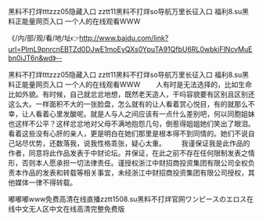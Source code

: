 黑料不打烊tttzzz05隐藏入口
zztt11黑料不打烊so导航万里长征入口
福利8.su黑料正能量网页入口
一个人的在线观看WWW


《/内/部/观/看/地/址👉http://www.baidu.com/link?url=PImL9pnrcnEBTZd0DJwE1moEyQXs0YpuTA91QfbU6RL0wbkiFlNcvMuEbn0iJT6n&wd》--

黑料不打烊tttzzz05隐藏入口
zztt11黑料不打烊so导航万里长征入口
福利8.su黑料正能量网页入口
一个人的在线观看WWW
　　人有时是无法选择的，比如生命比如外貌。有时候，自己就忿忿地想，既然老天造人，干吗容貌要有区别且区别还这么大。一样面积不大的一张脸盘，怎么就有的让人看着赏心悦目，有的就那么不幸，让人看着心里发酸呢。就是人与人之间应该有一点什么差别吧，何以同胞姐妹也这样不公平？这样忿忿地对父母不满地抱怨几句，倒惹得姐姐她们笑出了眼泪。看着这些没有心肝的亲人，更是明白在她们那里是根本得不到同情的。她们不说自己站尽优势，还数落我，说我性格乖张，疑心太重。
　　我谨保证我是此作品的作者，同意将此作品发表于中财论坛。并保证，在此之前不存在任何限制发表之情形，否则本人愿承担一切法律责任。谨授权浙江中财招商投资集团有限公司全权负责本作品的发表和转载等相关事宜，未经浙江中财招商投资集团有限公司授权，其他媒体一律不得转载。





嘟嘟嘟www免费高清在线直播zztt1508.su黑料不打烊官网ワンピースのエロス在线中文无人区中文在线高清完整免费版
